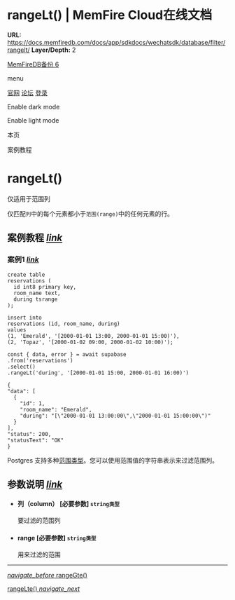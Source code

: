 # rangeLt() | MemFire Cloud在线文档

**URL:** https://docs.memfiredb.com/docs/app/sdkdocs/wechatsdk/database/filter/rangelt/
**Layer/Depth:** 2

[MemFireDB备份 6](/)

menu

[官网](https://memfiredb.com/)
[论坛](https://community.memfiredb.com/)
[登录](https://cloud.memfiredb.com/auth/login)

Enable dark mode

Enable light mode

本页

案例教程

# rangeLt()

仅适用于范围列

仅匹配`列`中的每个元素都小于`范围(range)`中的任何元素的行。

## 案例教程 [*link*](#%e6%a1%88%e4%be%8b%e6%95%99%e7%a8%8b)

### 案例1 [*link*](#%e6%a1%88%e4%be%8b1)

```
create table
reservations (
  id int8 primary key,
  room_name text,
  during tsrange
);

insert into
reservations (id, room_name, during)
values
(1, 'Emerald', '[2000-01-01 13:00, 2000-01-01 15:00)'),
(2, 'Topaz', '[2000-01-02 09:00, 2000-01-02 10:00)');
```

```
const { data, error } = await supabase
.from('reservations')
.select()
.rangeLt('during', '[2000-01-01 15:00, 2000-01-01 16:00)')
```

```
{
"data": [
  {
    "id": 1,
    "room_name": "Emerald",
    "during": "[\"2000-01-01 13:00:00\",\"2000-01-01 15:00:00\")"
  }
],
"status": 200,
"statusText": "OK"
}
```

Postgres 支持多种[范围类型](https://www.postgresql.org/docs/current/rangetypes.html)。您可以使用范围值的字符串表示来过滤范围列。

## 参数说明 [*link*](#%e5%8f%82%e6%95%b0%e8%af%b4%e6%98%8e)

* #### 列（column） [必要参数] `string类型`

  要过滤的范围列
* #### range [必要参数] `string类型`

  用来过滤的范围

---

[*navigate\_before* rangeGte()](/docs/app/sdkdocs/wechatsdk/database/filter/rangegte/)

[rangeLte() *navigate\_next*](/docs/app/sdkdocs/wechatsdk/database/filter/rangelte/)